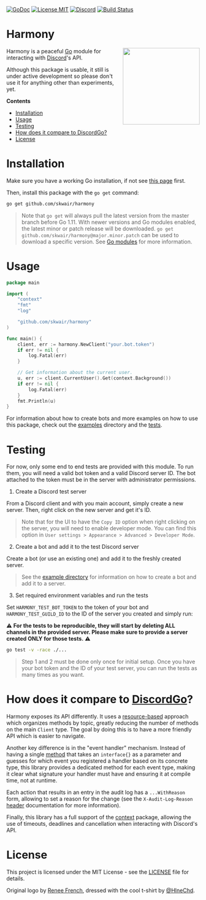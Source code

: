 [![GoDoc](https://img.shields.io/badge/godoc-reference-blue.svg?style=flat-square)](https://godoc.org/github.com/skwair/harmony)
[![License MIT](https://img.shields.io/badge/license-MIT-lightgrey.svg?style=flat-square)](LICENSE)
[![Discord](https://img.shields.io/badge/Discord-online-7289DA.svg?style=flat-square)](https://discord.gg/3sVFWQC)
[![Build Status](https://travis-ci.org/skwair/harmony.svg?branch=master)](https://travis-ci.org/skwair/harmony)


# Harmony

<img align="right" height="200" src=".github/discord-gopher.png">

Harmony is a peaceful [Go](https://golang.org) module for interacting with [Discord](http://discordapp.com)'s API.

Although this package is usable, it still is under active development so please don't use it for anything other than experiments, yet.

**Contents**

- [Installation](#installation)
- [Usage](#usage)
- [Testing](#testing)
- [How does it compare to DiscordGo?](#how-does-it-compare-to-discordgo-)
- [License](#license)

# Installation

Make sure you have a working Go installation, if not see [this page](https://golang.org/dl) first.

Then, install this package with the `go get` command:

```sh
go get github.com/skwair/harmony
```

> Note that `go get` will always pull the latest version from the master branch before Go 1.11. With newer versions and Go modules enabled, the latest minor or patch release will be downloaded. `go get github.com/skwair/harmony@major.minor.patch` can be used to download a specific version. See [Go modules](https://github.com/golang/go/wiki/Modules#how-to-upgrade-and-downgrade-dependencies) for more information.

# Usage

```go
package main

import (
	"context"
	"fmt"
	"log"

	"github.com/skwair/harmony"
)

func main() {
    client, err := harmony.NewClient("your.bot.token")
    if err != nil {
        log.Fatal(err)
    }

    // Get information about the current user.
    u, err := client.CurrentUser().Get(context.Background())
    if err != nil {
        log.Fatal(err)
    }
    fmt.Println(u)
}
```

For information about how to create bots and more examples on how to use this package, check out the [examples](https://github.com/skwair/harmony/blob/master/examples) directory and the [tests](https://github.com/skwair/harmony/blob/master/harmony_test.go).

# Testing

For now, only some end to end tests are provided with this module. To run them, you will need a valid bot token and a valid Discord server ID. The bot attached to the token must be in the server with administrator permissions.

1. Create a Discord test server

From a Discord client and with you main account, simply create a new server. Then, right click on the new server and get it's ID.

> Note that for the UI to have the `Copy ID` option when right clicking on the server, you will need to enable developer mode. You can find this option in `User settings > Appearance > Advanced > Developer Mode`.

2. Create a bot and add it to the test Discord server

Create a bot (or use an existing one) and add it to the freshly created server.

> See the [example directory](https://github.com/skwair/harmony/blob/master/examples) for information on how to create a bot and add it to a server.

3. Set required environment variables and run the tests

Set `HARMONY_TEST_BOT_TOKEN` to the token of your bot and `HARMONY_TEST_GUILD_ID` to the ID of the server you created and simply run:

⚠️ **For the tests to be reproducible, they will start by deleting ALL channels in the provided server. Please make sure to provide a server created ONLY for those tests.** ⚠️

```bash
go test -v -race ./...
```

> Step 1 and 2 must be done only once for initial setup. Once you have your bot token and the ID of your test server, you can run the tests as many times as you want.

# How does it compare to [DiscordGo](https://github.com/bwmarrin/discordgo)?

Harmony exposes its API differently. It uses a [resource-based](https://godoc.org/github.com/skwair/harmony#hdr-Using_the_HTTP_API) approach which organizes methods by topic, greatly reducing the number of methods on the main `Client` type. The goal by doing this is to have a more friendly API which is easier to navigate.

Another key difference is in the "event handler" mechanism. Instead of having a single [method](https://github.com/bwmarrin/discordgo/blob/dd99dea7adba674baa401e52362d6e330b50acf8/event.go#L120) that takes an `interface{}` as a parameter and guesses for which event you registered a handler based on its concrete type, this library provides a dedicated method for each event type, making it clear what signature your handler must have and ensuring it at compile time, not at runtime.

Each action that results in an entry in the audit log has a `...WithReason` form, allowing to set a reason for the change (see the `X-Audit-Log-Reason` [header](https://discordapp.com/developers/docs/resources/audit-log#audit-logs) documentation for more information).

Finally, this library has a full support of the [context](https://golang.org/pkg/context/) package, allowing the use of timeouts, deadlines and cancellation when interacting with Discord's API.

# License

This project is licensed under the MIT License - see the [LICENSE](https://github.com/skwair/harmony/blob/master/LICENSE) file for details.

Original logo by [Renee French](https://instagram.com/reneefrench), dressed with the cool t-shirt by [@HlneChd](https://twitter.com/hlnechd).
